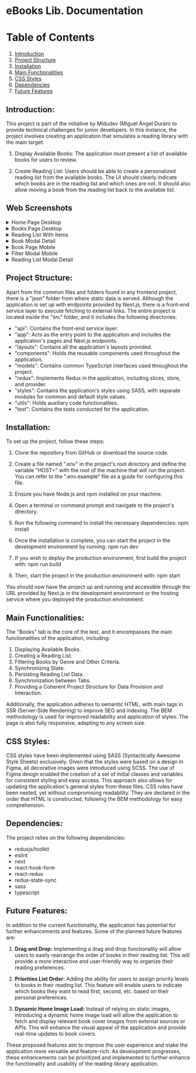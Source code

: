 # eBooks Lib. Documentation

# Table of Contents

1. [Introduction](#introduction)
2. [Project Structure](#project-structure)
3. [Installation](#installation)
4. [Main Functionalities](#main-functionalities)
5. [CSS Styles](#css-styles)
6. [Dependencies](#dependencies)
7. [Future Features](#future-features)

## Introduction:

This project is part of the initiative by Midudev (Miguel Ángel Durán) to provide technical challenges for junior developers. In this instance, the project involves creating an application that simulates a reading library with the main target:

1. Display Available Books: The application must present a list of available books for users to review.

2. Create Reading List: Users should be able to create a personalized reading list from the available books. The UI should clearly indicate which books are in the reading list and which ones are not. It should also allow moving a book from the reading list back to the available list.

## Web Screenshots

<details>
<summary>Home Page Desktop</summary>

![Home Page Desktop](./public/images/screenshots/home_page_desktop.png)

</details>

<details>
<summary>Books Page Desktop</summary>

![Books Page Desktop](./public/images/screenshots/books_page_desktop.png)

</details>

<details>
<summary>Reading List With Items</summary>

![Reading List With Items](./public/images/screenshots/full_reading_list_desktop.png)

</details>

<details>
<summary>Book Modal Detail</summary>

![Book Modal Detail](./public/images/screenshots/book_modal_detail.png)

</details>

<details>
<summary>Book Page Mobile</summary>

![Book Page Mobile](./public/images/screenshots/book_page_mobile.png)

</details>

<details>
<summary>Filter Modal Mobile</summary>

![Filter Modal Mobile](./public/images/screenshots/filter_modal_mobile.png)

</details>

<details>
<summary>Reading List Modal Detail</summary>

![Reading Modal Detail](./public/images/screenshots/filter_modal_mobile.png)

</details>

## Project Structure:

Apart from the common files and folders found in any frontend project, there is a "json" folder from where static data is served. Although the application is set up with endpoints provided by Next.js, there is a front-end service layer to execute fetching to external links. The entire project is located inside the "src" folder, and it includes the following directories:

-   "api": Contains the front-end service layer.
-   "app": Acts as the entry point to the application and includes the application's pages and Next.js endpoints.
-   "layouts": Contains all the application's layouts provided.
-   "components": Holds the reusable components used throughout the application.
-   "models": Contains common TypeScript interfaces used throughout the project.
-   "redux": Implements Redux in the application, including slices, store, and provider.
-   "styles": Contains the application's styles using SASS, with separate modules for common and default style values.
-   "utils": Holds auxiliary code functionalities.
-   "test": Contains the tests conducted for the application.

## Installation:

To set up the project, follow these steps:

1. Clone the repository from GitHub or download the source code.

2. Create a file named ".env" in the project's root directory and define the variable "HOST=" with the root of the machine that will run the project. You can refer to the ".env.example" file as a guide for configuring this file.

3. Ensure you have Node.js and npm installed on your machine.

4. Open a terminal or command prompt and navigate to the project's directory.

5. Run the following command to install the necessary dependencies: npm install

6. Once the installation is complete, you can start the project in the development environment by running: npm run dev

7. If you wish to deploy the production environment, first build the project with: npm run build

8. Then, start the project in the production environment with: npm start

You should now have the project up and running and accessible through the URL provided by Next.js in the development environment or the hosting service where you deployed the production environment.

## Main Functionalities:

The "Books" tab is the core of the test, and it encompasses the main functionalities of the application, including:

1. Displaying Available Books.
2. Creating a Reading List.
3. Filtering Books by Genre and Other Criteria.
4. Synchronizing State.
5. Persisting Reading List Data.
6. Synchronization between Tabs.
7. Providing a Coherent Project Structure for Data Provision and Interaction.

Additionally, the application adheres to semantic HTML, with main tags in SSR (Server-Side Rendering) to improve SEO and indexing. The BEM methodology is used for improved readability and application of styles. The page is also fully responsive, adapting to any screen size.

## CSS Styles:

CSS styles have been implemented using SASS (Syntactically Awesome Style Sheets) exclusively. Given that the styles were based on a design in Figma, all decorative images were introduced using SCSS. The use of Figma design enabled the creation of a set of initial classes and variables for consistent styling and easy access. This approach also allows for updating the application's general styles from these files. CSS rules have been nested, yet without compromising readability. They are declared in the order that HTML is constructed, following the BEM methodology for easy comprehension.

## Dependencies:

The project relies on the following dependencies:

-   reduxjs/toolkit
-   eslint
-   next
-   react-hook-form
-   react-redux
-   redux-state-sync
-   sass
-   typescript

## Future Features:

In addition to the current functionality, the application has potential for further enhancements and features. Some of the planned future features are:

1. **Drag and Drop:**
   Implementing a drag and drop functionality will allow users to easily rearrange the order of books in their reading list. This will provide a more interactive and user-friendly way to organize their reading preferences.

2. **Priorities List Order:**
   Adding the ability for users to assign priority levels to books in their reading list. This feature will enable users to indicate which books they want to read first, second, etc. based on their personal preferences.

3. **Dynamic Home Image Load:**
   Instead of relying on static images, introducing a dynamic home image load will allow the application to fetch and display relevant book cover images from external sources or APIs. This will enhance the visual appeal of the application and provide real-time updates to book covers.

These proposed features aim to improve the user experience and make the application more versatile and feature-rich. As development progresses, these enhancements can be prioritized and implemented to further enhance the functionality and usability of the reading library application.
